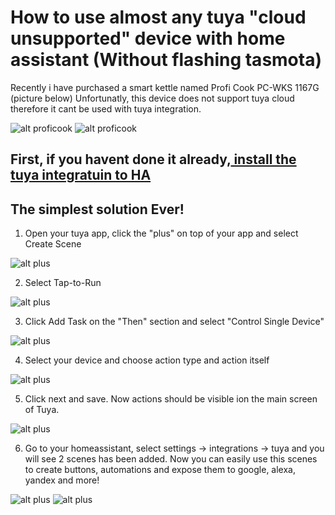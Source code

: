 # How to use almost any tuya "cloud unsupported" device with home assistant (Without flashing tasmota)


Recently i have purchased a smart kettle named Profi Cook PC-WKS 1167G (picture below)
Unfortunatly, this device does not support tuya cloud therefore it cant be used with tuya integration.

![alt proficook](https://github.com/dimagoltsman/homeassistant-with-unsupported-tuya/blob/master/kettle.png?raw=true)
![alt proficook](https://github.com/dimagoltsman/homeassistant-with-unsupported-tuya/blob/master/mainscreen.jpeg?raw=true)

## First, if you havent done it already,[ install the tuya integratuin to HA](https://www.home-assistant.io/integrations/tuya/)


## The simplest solution Ever!

1. Open your tuya app, click the "plus" on top of your app and select Create Scene

![alt plus](https://github.com/dimagoltsman/homeassistant-with-unsupported-tuya/blob/master/plus.jpeg?raw=true)

2. Select Tap-to-Run

![alt plus](https://github.com/dimagoltsman/homeassistant-with-unsupported-tuya/blob/master/ttr.jpeg?raw=true)

3. Click Add Task on the "Then" section and select "Control Single Device"

![alt plus](https://github.com/dimagoltsman/homeassistant-with-unsupported-tuya/blob/master/single.jpeg?raw=true)

4. Select your device and choose action type and action itself
   
![alt plus](https://github.com/dimagoltsman/homeassistant-with-unsupported-tuya/blob/master/action.jpeg?raw=true)

5. Click next and save. Now actions should be visible ion the main screen of Tuya.
    
![alt plus](https://github.com/dimagoltsman/homeassistant-with-unsupported-tuya/blob/master/tuyafin.jpeg?raw=true)

6. Go to your homeassistant, select settings -> integrations -> tuya and you will see 2 scenes has been added.
Now you can easily use this scenes to create buttons, automations and expose them to google, alexa, yandex and more!

![alt plus](https://github.com/dimagoltsman/homeassistant-with-unsupported-tuya/blob/master/hatuya.png?raw=true)
![alt plus](https://github.com/dimagoltsman/homeassistant-with-unsupported-tuya/blob/master/ha.png?raw=true)

